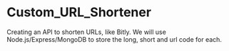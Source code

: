 # Custom_URL_Shortener
Creating an API to shorten URLs, like Bitly. We will use Node.js/Express/MongoDB to store the long, short and url code for each.
